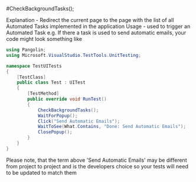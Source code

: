 #CheckBackgroundTasks();



Explanation - Redirect the current page to the page with the list of all Automated Tasks implemented in the
application
Usage - used to trigger an Automated Task
e.g. If there a task is used to send automatic emails, your code might look something like

```C#
using Pangolin;
using Microsoft.VisualStudio.TestTools.UnitTesting;

namespace TestUITests
{
    [TestClass]
    public class Test : UITest
    {
        [TestMethod]
        public override void RunTest()
        {
            CheckBackgroundTasks();
            WaitForPopup();
            Click("Send Automatic Emails");
            WaitToSee(What.Contains, "Done: Send Automatic Emails");
            ClosePopup();
        }
    }
}

```

Please note, that the term above 'Send Automatic Emails' may be different from project to project and is the developers choice so your tests will need to be updated to match them